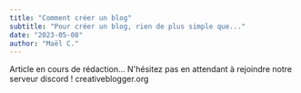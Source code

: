 ```yaml
---
title: "Comment créer un blog"
subtitle: "Pour créer un blog, rien de plus simple que..."
date: "2023-05-08"
author: "Maël C."
---
```


Article en cours de rédaction...
N'hésitez pas en attendant à rejoindre notre serveur discord !
creativeblogger.org
